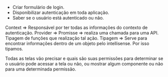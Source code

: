 - Criar formulário de login.
- Disponibilizar autenticação em toda aplicação.
- Saber se o usuário está autenticado ou não.

Context => Responsável por ter todas as informações do contexto de autenticação.
Provider => 
Promisse => realiza uma chamada para uma API. Tipagem de funções que realização tal ação.
Tipagem => Serve para encontrar informações dentro de um objeto pelo intellisense. Por isso tipamos.


Todas as telas vão precisar e quais são suas permissões para determinar se o usuário pode acessar a tela ou não, ou mostrar algum componente ou não para uma determinada permissão.